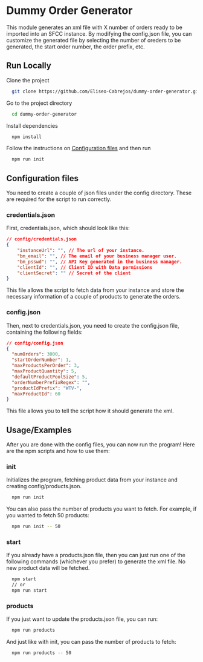 
# Dummy Order Generator

This module generates an xml file with X number of orders ready to be imported into an SFCC instance. By modifying the config.json file, you can customize the generated file by selecting the number of oreders to be generated, the start order number, the order prefix, etc.


## Run Locally

Clone the project

```bash
  git clone https://github.com/Eliseo-Cabrejos/dummy-order-generator.git
```

Go to the project directory

```bash
  cd dummy-order-generator
```

Install dependencies

```bash
  npm install
```

Follow the instructions on [Configuration files](##configuration-files) and then run

```bash
  npm run init
```


## Configuration files
You need to create a couple of json files under the config directory. These are required for the script to run correctly.
### credentials.json
First, credentials.json, which should look like this:

```json
// config/credentials.json
{
    "instanceUrl": "", // The url of your instance.
    "bm_email": "", // The email of your business manager user.
    "bm_psswd": "", // API Key generated in the business manager.
    "clientId": "", // Client ID with Data permissions
    "clientSecret": "" // Secret of the client
}
```
This file allows the script to fetch data from your instance and store the necessary information of a couple of products to generate the orders.

### config.json
Then, next to credentials.json, you need to create the config.json file, containing the following fields:
```json
// config/config.json
{
  "numOrders": 3000,
  "startOrderNumber": 1,
  "maxProductsPerOrder": 3,
  "maxProductQuantity": 5,
  "defaultProductPoolSize": 5,
  "orderNumberPrefixRegex": "",
  "productIdPrefix": "WTV-",
  "maxProductId": 60
}
```
This file allows you to tell the script how it should generate the xml.

## Usage/Examples
After you are done with the config files, you can now run the program! Here are the npm scripts and how to use them:

### init
Initializes the program, fetching product data from your instance and creating config/products.json.
```bash
  npm run init
```
You can also pass the number of products you want to fetch. For example, if you wanted to fetch 50 products:
```bash
  npm run init -- 50
```

### start
If you already have a products.json file, then you can just run one of the following commands (whichever you prefer) to generate the xml file. No new product data will be fetched.
```bash
  npm start
  // or
  npm run start
```

### products
If you just want to update the products.json file, you can run:
```bash
  npm run products
```
And just like with init, you can pass the number of products to fetch:
```bash
  npm run products -- 50
```
